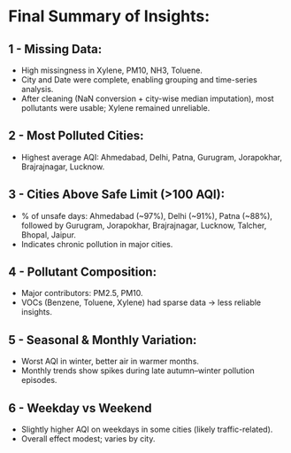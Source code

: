 # Final Summary of Insights:

## 1 - Missing Data:
- High missingness in Xylene, PM10, NH3, Toluene.
- City and Date were complete, enabling grouping and time-series analysis.
- After cleaning (NaN conversion + city-wise median imputation), most pollutants were usable; Xylene remained unreliable.

## 2 - Most Polluted Cities:
- Highest average AQI: Ahmedabad, Delhi, Patna, Gurugram, Jorapokhar, Brajrajnagar, Lucknow.

## 3 - Cities Above Safe Limit (>100 AQI):
- % of unsafe days: Ahmedabad (~97%), Delhi (~91%), Patna (~88%), followed by Gurugram, Jorapokhar, Brajrajnagar, Lucknow, Talcher, Bhopal, Jaipur.
- Indicates chronic pollution in major cities.

## 4 - Pollutant Composition:
- Major contributors: PM2.5, PM10.
- VOCs (Benzene, Toluene, Xylene) had sparse data → less reliable insights.

## 5 - Seasonal & Monthly Variation:
- Worst AQI in winter, better air in warmer months.
- Monthly trends show spikes during late autumn–winter pollution episodes.

## 6 - Weekday vs Weekend
- Slightly higher AQI on weekdays in some cities (likely traffic-related).
- Overall effect modest; varies by city.
